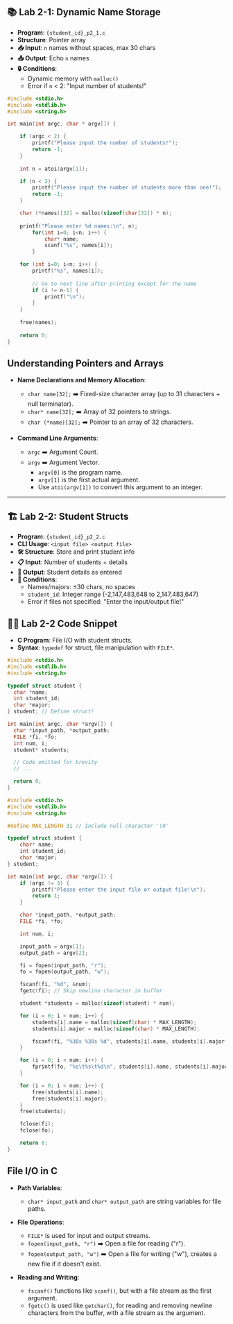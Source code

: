## 📚 Lab 2-1: Dynamic Name Storage
- **Program**: `{student_id}_p2_1.c`
- **Structure**: Pointer array
- **📥 Input**: `n` names without spaces, max 30 chars
- **📤 Output**: Echo `n` names
- **🔒 Conditions**:
  - Dynamic memory with `malloc()`
  - Error if `n` < 2: "Input number of students!"
 
```C
#include <stdio.h>
#include <stdlib.h>
#include <string.h>

int main(int argc, char * argv[]) {

    if (argc < 2) {
        printf("Please input the number of students!");
        return -1;
    }
    
    int n = atoi(argv[1]);

    if (n < 2) {
        printf("Please input the number of students more than one!");
        return -1;
    }

    char (*names)[32] = malloc(sizeof(char[32]) * n);
	
    printf("Please enter %d names:\n", n);
        for(int i=0; i<n; i++) {
            char* name;
            scanf("%s", names[i]);
        }

    for (int i=0; i<n; i++) {
        printf("%s", names[i]);
        
        // Go to next line after printing except for the name
        if (i != n-1) { 
            printf("\n");
        }
    }
    
    free(names);
    
    return 0;
} 
```
## Understanding Pointers and Arrays
- **Name Declarations and Memory Allocation**:
  - `char name[32];` ➡️ Fixed-size character array (up to 31 characters + null terminator).
  - `char* name[32];` ➡️ Array of 32 pointers to strings.
  - `char (*name)[32];` ➡️ Pointer to an array of 32 characters.
  
- **Command Line Arguments**:
  - `argc` ➡️ Argument Count.
  - `argv` ➡️ Argument Vector.
    - `argv[0]` is the program name.
    - `argv[1]` is the first actual argument.
    - Use `atoi(argv[1])` to convert this argument to an integer.
   
---

## 🏗️ Lab 2-2: Student Structs
- **Program**: `{student_id}_p2_2.c`
- **CLI Usage**: `<input file> <output file>`
- **🛠️ Structure**: Store and print student info
- **📋 Input**: Number of students + details
- **📝 Output**: Student details as entered
- **🚫 Conditions**:
  - Names/majors: ≤30 chars, no spaces
  - `student_id`: Integer range (-2,147,483,648 to 2,147,483,647)
  - Error if files not specified: "Enter the input/output file!"

## 👨‍💻 Lab 2-2 Code Snippet
- **C Program**: File I/O with student structs.
- **Syntax**: `typedef` for struct, file manipulation with `FILE*`.

```c
#include <stdio.h>
#include <stdlib.h>
#include <string.h>

typedef struct student {
  char *name;
  int student_id;
  char *major;
} student; // Define struct!

int main(int argc, char *argv[]) {
  char *input_path, *output_path;
  FILE *fi, *fo;
  int num, i;
  student* students;

  // Code omitted for brevity
  // ...

  return 0;
}
```


```C
#include <stdio.h>
#include <stdlib.h>
#include <string.h>

#define MAX_LENGTH 31 // Include null character '\0'

typedef struct student {
    char* name;
    int student_id;
    char *major;
} student;

int main(int argc, char *argv[]) {
    if (argc != 3) {
        printf("Please enter the input file or output file!\n");
        return 1; 
    }

    char *input_path, *output_path;
    FILE *fi, *fo;

    int num, i;

    input_path = argv[1];
    output_path = argv[2];

    fi = fopen(input_path, "r");
    fo = fopen(output_path, "w");

    fscanf(fi, "%d", &num); 
    fgetc(fi); // Skip newline character in buffer

    student *students = malloc(sizeof(student) * num);

    for (i = 0; i < num; i++) {
        students[i].name = malloc(sizeof(char) * MAX_LENGTH); 
        students[i].major = malloc(sizeof(char) * MAX_LENGTH); 

        fscanf(fi, "%30s %30s %d", students[i].name, students[i].major, &students[i].student_id);
    }

    for (i = 0; i < num; i++) {
        fprintf(fo, "%s\t%s\t%d\n", students[i].name, students[i].major, students[i].student_id);
    }

    for (i = 0; i < num; i++) {
        free(students[i].name);
        free(students[i].major);
    }
    free(students);

    fclose(fi);
    fclose(fo);

    return 0;
}
```

## File I/O in C
- **Path Variables**:
  - `char* input_path` and `char* output_path` are string variables for file paths.
  
- **File Operations**:
  - `FILE*` is used for input and output streams.
  - `fopen(input_path, "r")` ➡️ Open a file for reading ("r").
  - `fopen(output_path, "w")` ➡️ Open a file for writing ("w"), creates a new file if it doesn't exist.
  
- **Reading and Writing**:
  - `fscanf()` functions like `scanf()`, but with a file stream as the first argument.
  - `fgetc()` is used like `getchar()`, for reading and removing newline characters from the buffer, with a file stream as the argument.

